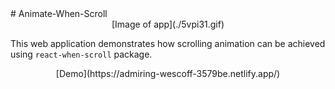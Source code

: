 <div align-"center"># Animate-When-Scroll</div>

<div align="center">[Image of app](./5vpi31.gif)</div>

This web application demonstrates how scrolling animation can be achieved using `react-when-scroll` package.

<div align="center">[Demo](https://admiring-wescoff-3579be.netlify.app/)</div>